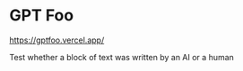 # GPT Foo

https://gptfoo.vercel.app/

Test whether a block of text was written by an AI or a human
